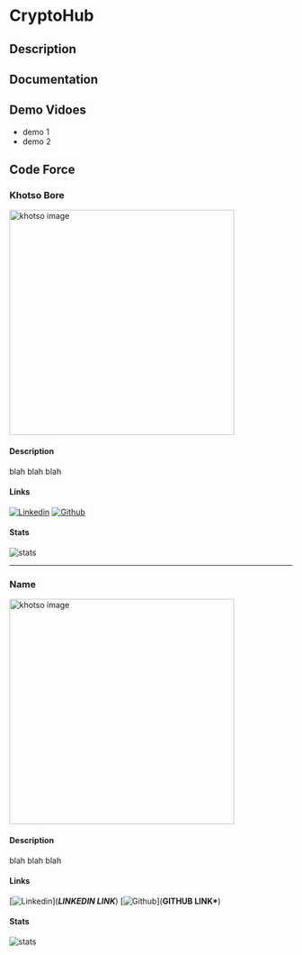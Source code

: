 # CryptoHub

## Description

## Documentation

## Demo Vidoes

- demo 1
- demo 2

## Code Force

### Khotso Bore

<img alt="khotso image" height="400" width="400" src="https://avatars.githubusercontent.com/u/82458587?v=4"/>

#### Description

blah blah blah

#### Links

[![Linkedin](https://img.shields.io/badge/LinkedIn-0077B5?style=for-the-badge&logo=linkedin&logoColor=white "Linkedin")](https://www.linkedin.com/in/khotso-bore/) [![Github](https://img.shields.io/badge/GitHub-100000?style=for-the-badge&logo=github&logoColor=white "Github")](https://github.com/Khotso-Bore)

#### Stats

<img alt="stats" src="https://github-readme-stats.vercel.app/api?username=Khotso-Bore&show_icons=true&hide_border=true"/>

---

### Name

<img alt="khotso image" height="400" width="400" src="***GITHUB PROLICE LINK***"/>

#### Description

blah blah blah

#### Links

[![Linkedin](https://img.shields.io/badge/LinkedIn-0077B5?style=for-the-badge&logo=linkedin&logoColor=white "Linkedin")](**_LINKEDIN LINK_**) [![Github](https://img.shields.io/badge/GitHub-100000?style=for-the-badge&logo=github&logoColor=white "Github")](**GITHUB LINK\***)

#### Stats

<img alt="stats" src="https://github-readme-stats.vercel.app/api?username=****GITHUB USERNAME***&show_icons=true&hide_border=true"/>
